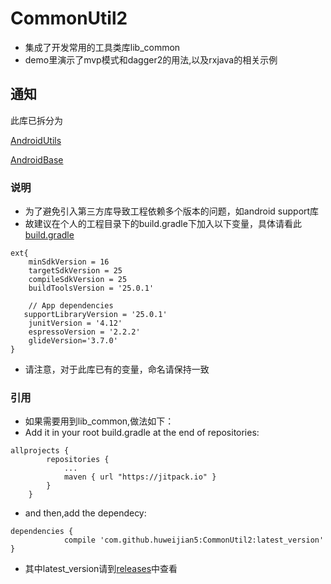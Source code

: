 # CommonUtil2

* 集成了开发常用的工具类库lib_common
* demo里演示了mvp模式和dagger2的用法,以及rxjava的相关示例

## 通知
此库已拆分为

[AndroidUtils](https://github.com/huweijian5/AndroidUtils)

[AndroidBase](https://github.com/huweijian5/AndroidBase)


### 说明

* 为了避免引入第三方库导致工程依赖多个版本的问题，如android support库
* 故建议在个人的工程目录下的build.gradle下加入以下变量，具体请看此[build.gradle](https://github.com/huweijian5/CommonUtil2/blob/master/build.gradle)
```
ext{
    minSdkVersion = 16
    targetSdkVersion = 25
    compileSdkVersion = 25
    buildToolsVersion = '25.0.1'

    // App dependencies
   supportLibraryVersion = '25.0.1'
    junitVersion = '4.12'
    espressoVersion = '2.2.2'
    glideVersion='3.7.0'
}
```	
* 请注意，对于此库已有的变量，命名请保持一致

### 引用

* 如果需要用到lib_common,做法如下：
* Add it in your root build.gradle at the end of repositories:
```
allprojects {
		repositories {
			...
			maven { url "https://jitpack.io" }
		}
	}
```	
* and then,add the dependecy:
```
dependencies {
	        compile 'com.github.huweijian5:CommonUtil2:latest_version'
}
```
* 其中latest_version请到[releases](https://github.com/huweijian5/CommonUtil2/releases)中查看
